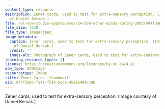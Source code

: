 ```yaml
---
content_type: resource
description: Zener cards, used to test for extra-sensory perception. (Image courtesy
  of Daniel Bersak.)
file: /ol-ocw-studio-app/courses/24-500-other-minds-spring-2003/047f3a07fa41fb145cca45e15404cc8b_24-500s03-th.jpg
file_size: 7528
file_type: image/jpeg
image_metadata:
  caption: Zener cards, used to test for extra-sensory perception. (Image courtesy
    of Daniel Bersak.)
  credit: ''
  image-alt: Photograph of Zener cards, used to test for extra-sensory perception.
learning_resource_types: []
license: https://creativecommons.org/licenses/by-nc-sa/4.0/
ocw_type: OCWImage
resourcetype: Image
title: Zener Cards (thumbnail)
uid: 047f3a07-fa41-fb14-5cca-45e15404cc8b
---
```

Zener cards, used to test for extra-sensory perception. (Image courtesy of Daniel Bersak.)